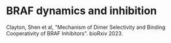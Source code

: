 # BRAF dynamics and inhibition
Clayton, Shen et al, "Mechanism of Dimer Selectivity and Binding Cooperativity of BRAF Inhibitors". bioRxiv 2023. 

